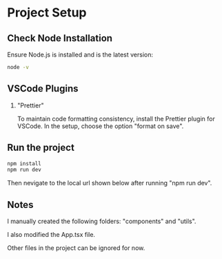 # Project Setup

## Check Node Installation

Ensure Node.js is installed and is the latest version:

```bash
node -v
```

## VSCode Plugins

1. "Prettier"

   To maintain code formatting consistency, install the Prettier plugin for VSCode. In the setup, choose the option "format on save".

## Run the project

```bash
npm install
npm run dev
```

Then nevigate to the local url shown below after running "npm run dev".

## Notes

I manually created the following folders:
"components" and "utils".

I also modified the App.tsx file.

Other files in the project can be ignored for now.

